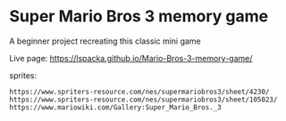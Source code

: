 # Super Mario Bros 3 memory game

A beginner project recreating this classic mini game

Live page: https://lspacka.github.io/Mario-Bros-3-memory-game/

sprites:
    
    https://www.spriters-resource.com/nes/supermariobros3/sheet/4230/
    https://www.spriters-resource.com/nes/supermariobros3/sheet/105023/
    https://www.mariowiki.com/Gallery:Super_Mario_Bros._3

